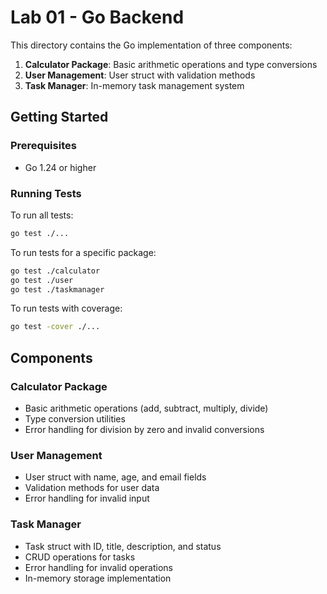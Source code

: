 # Lab 01 - Go Backend

This directory contains the Go implementation of three components:

1. **Calculator Package**: Basic arithmetic operations and type conversions
2. **User Management**: User struct with validation methods
3. **Task Manager**: In-memory task management system

## Getting Started

### Prerequisites
- Go 1.24 or higher

### Running Tests
To run all tests:
```bash
go test ./...
```

To run tests for a specific package:
```bash
go test ./calculator
go test ./user
go test ./taskmanager
```

To run tests with coverage:
```bash
go test -cover ./...
```

## Components

### Calculator Package
- Basic arithmetic operations (add, subtract, multiply, divide)
- Type conversion utilities
- Error handling for division by zero and invalid conversions

### User Management
- User struct with name, age, and email fields
- Validation methods for user data
- Error handling for invalid input

### Task Manager
- Task struct with ID, title, description, and status
- CRUD operations for tasks
- Error handling for invalid operations
- In-memory storage implementation 